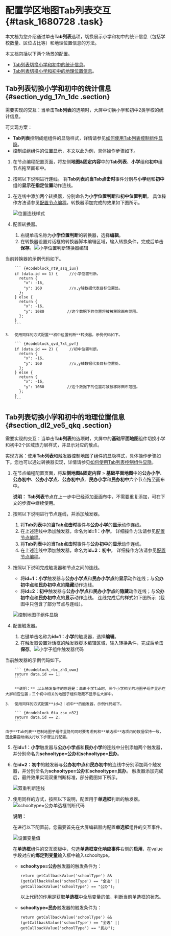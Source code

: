 # 配置学区地图Tab列表交互 {#task_1680728 .task}

本文档为您介绍通过单击**Tab列表**选项，切换展示小学和初中的统计信息（包括学校数量、区位占比等）和地理位置信息的方法。

本文档包括以下两个场景的配置。

-   [Tab列表切换小学和初中的统计信息](#section_ydg_17n_1dc)。
-   [Tab列表切换小学和初中的地理位置信息](#section_dl2_ve5_qkq)。

## Tab列表切换小学和初中的统计信息 {#section_ydg_17n_1dc .section}

需要实现的交互：当单击**Tab列表**的选项时，大屏中切换小学和初中2类学校的统计信息。

可实现方案：

-   **Tab列表**控制成组组件的显隐样式，详情请参见[如何使用Tab列表控制组件显隐](../../../../cn.zh-CN/节点编程使用说明/常见问题/如何使用Tab列表控制组件显隐.md#)。
-   控制成组组件的位置显示，本文以此为例，具体操作步骤如下。

1.  在节点编程配置页面，将左侧**地图&固定内容**中的**Tab列表**、**小学**组和**初中**组节点拖至画布中。
2.  按照以下说明进行连线。 将**Tab列表**的**当Tab点击时**事件分别与**小学**组和**初中**组的**显示在指定位置**动作连线。
3.  在连线中添加两个转换器，分别命名为**小学位置判断**和**初中位置判断**。 具体操作方法请参见[配置节点编程](../../../../cn.zh-CN/节点编程使用说明/配置节点编程.md#)。转换器添加完成的效果如下图所示。

    ![位置连线样式](http://static-aliyun-doc.oss-cn-hangzhou.aliyuncs.com/assets/img/1240656/156592487454669_zh-CN.png)

4.  配置转换器。 
    1.  右键单击名称为**小学位置判断**的转换器，选择**编辑**。
    2.  在转换器设置对话框的转换器脚本编辑区域，输入转换条件，完成后单击**保存**。![小学位置判断转换器编辑](http://static-aliyun-doc.oss-cn-hangzhou.aliyuncs.com/assets/img/1240656/156592487454670_zh-CN.png)

 当前转换器的示例代码如下。

        ``` {#codeblock_nt9_ssq_iux}
        if (data.id == 1) {     //小学位置判断。
          return {
            "x": -16,
            "y": 160            //x,y轴数据代表目标位置处。
          };
        } else {
          return {
            "x": -16,
            "y": 1080          //这个数据下的位置将被被移除画布范围。
          };
        }
        ```

    3.  使用同样的方式配置**初中位置判断**转换器，示例代码如下。 

        ``` {#codeblock_qvd_7xl_pvf}
        if (data.id == 2) {     //初中位置判断。
          return {
            "x": -16,
            "y": 160            //x,y轴数据代表目标位置处。
          };
        } else {
          return {
            "x": -16,
            "y": 1080          //这个数据下的位置将被被移除画布范围。
          };
        }
        ```


## Tab列表切换小学和初中的地理位置信息 {#section_dl2_ve5_qkq .section}

需要实现的交互：当单击**Tab列表**的选项时，大屏中的**基础平面地图**组件切换小学和初中2个区域热力层样式，并显示对应的散点。

实现方案：使用**Tab列表**和触发器控制地图子组件的显隐样式，具体操作步骤如下。您也可以通过转换器实现，详情请参见[如何使用Tab列表控制组件显隐](../../../../cn.zh-CN/节点编程使用说明/常见问题/如何使用Tab列表控制组件显隐.md#)。

1.  在节点编程配置页面，将**左侧地图&固定内容** \> **基础平面地图**中的**公办小学**、**公办初中**、**公办小学点**、**公办初中点**、**民办小学**和**民办初中**六个节点拖至画布中。 

    **说明：** **Tab列表**节点在上一步中已经添加至画布中，不需要重复添加，可在下文的步骤中继续使用。

2.  按照以下说明进行节点连线，并添加触发器。 
    1.  将**Tab列表**中的**当Tab点击时**事件与**公办小学**的**显示**动作连线。
    2.  在上述连线中添加触发器，命名为**id=1：小学**。 详细操作方法请参见[配置节点编程](../../../../cn.zh-CN/节点编程使用说明/配置节点编程.md#)。
    3.  将**Tab列表**中的**当Tab点击时**事件与**公办初中**的**显示**动作连线。
    4.  在上述连线中添加触发器，命名为**id=2：初中**。 详细操作方法请参见[配置节点编程](../../../../cn.zh-CN/节点编程使用说明/配置节点编程.md#)。
3.  按照以下说明完成触发器和节点之间的连线。 

    -   将**id=1：小学**触发器与**公办小学点**和**民办小学点**的**显示**动作连线；与**公办初中点**和**民办初中点**的**隐藏**动作连线。
    -   将**id=2：初中**触发器与**公办小学点**和**民办小学点**的**隐藏**动作连线；与**公办初中点**和**民办初中点**的**显示**动作连线。
    连线完成后的样式如下图所示（截图中只包含了部分节点与连线）。

    ![控制地图子组件显隐](http://static-aliyun-doc.oss-cn-hangzhou.aliyuncs.com/assets/img/1240656/156592487454711_zh-CN.png)

4.  配置触发器。 

    1.  右键单击名称为**id=1：小学**的触发器，选择**编辑**。
    2.  在触发器设置对话框的触发器脚本编辑区域，输入转换条件，完成后单击**保存**。![小学子组件触发器代码](http://static-aliyun-doc.oss-cn-hangzhou.aliyuncs.com/assets/img/1240656/156592487454718_zh-CN.png)

 当前触发器的示例代码如下。

        ``` {#codeblock_rbc_zh3_owm}
        return data.id == 1;
        ```

        **说明：** 以上触发条件的原理是：单击小学Tab时，三个小学相关的地图子组件显示在大屏相应位置；三个初中相关的地图子组件隐藏不显示在大屏中。

    3.  使用同样的方式配置**id=2：初中**的触发器，示例代码如下。 

        ``` {#codeblock_6ta_zsx_n32}
        return data.id == 2;
        ```

    由于**Tab列表**控制地图子组件显隐的同时要考虑到和**单选框**选项内的数据保持一致，因此需要继续执行以下步骤进行配置。

5.  在**id=1：小学**触发器与**公办小学点**和**民办小学**的连线中分别添加两个触发器，并分别命名为**schooltype=公办**和**schooltype=民办**。
6.  在**id=2：初中**的触发器与**公办初中点**和**民办初中**的连线中分别添加两个触发器，并分别命名为**schooltype=公办**和**schooltype=民办**。 触发器添加完成后，最终效果实现双重判断标准，部分截图如下所示。

    ![双重判断连线](http://static-aliyun-doc.oss-cn-hangzhou.aliyuncs.com/assets/img/1240656/156592487554805_zh-CN.png)

7.  使用同样的方式，按照以下说明，配置用于**单选框**判断的触发器。![schooltype=公办单选框判断代码](http://static-aliyun-doc.oss-cn-hangzhou.aliyuncs.com/assets/img/1240656/156592487554806_zh-CN.png)

 

    **说明：** 

    在进行以下配置前，您需要首先在大屏编辑器内配置**单选框**组件的交互事件。

    ![设置变量值](http://static-aliyun-doc.oss-cn-hangzhou.aliyuncs.com/assets/img/1240656/156592487554809_zh-CN.png)

    在**单选框**组件的交互面板中，勾选**单选框变化响应事件**右侧的**启用**，在value字段对应的**绑定到变量**输入框中输入schooltype。

    -   **schooltype=公办**触发器的触发条件为：

        ``` {#codeblock_tna_4gl_vfd}
        return getCallbackValue('schoolType') && (getCallbackValue('schoolType') == "全选" || getCallbackValue('schoolType') == "公办"); 
        ```

        以上代码的作用是获取**单选框**中全局变量的值，判断当前单选框的状态。

    -   **schooltype=民办**触发器的触发条件为：

        ``` {#codeblock_4sm_xms_pxt}
        return getCallbackValue('schoolType') && (getCallbackValue('schoolType') == "全选" || getCallbackValue('schoolType') == "民办"); 
        ```


